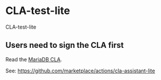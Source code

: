 # CLA-test-lite

CLA-test-lite

## Users need to sign the CLA first

Read the [MariaDB CLA](MariaDBCLA.md).

See: <https://github.com/marketplace/actions/cla-assistant-lite>
